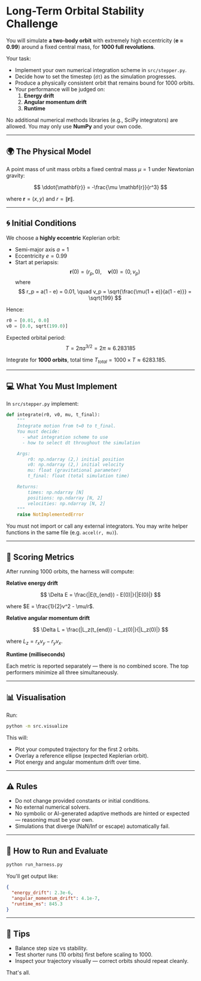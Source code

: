 # Long-Term Orbital Stability Challenge

You will simulate **a two-body orbit** with extremely high eccentricity (**e = 0.99**) around a fixed central mass, for **1000 full revolutions**.

Your task:
- Implement your own numerical integration scheme in `src/stepper.py`.
- Decide how to set the timestep (`dt`) as the simulation progresses.
- Produce a physically consistent orbit that remains bound for 1000 orbits.
- Your performance will be judged on:
  1. **Energy drift**
  2. **Angular momentum drift**
  3. **Runtime**

No additional numerical methods libraries (e.g., SciPy integrators) are allowed.
You may only use **NumPy** and your own code.

---

## 🌍 The Physical Model

A point mass of unit mass orbits a fixed central mass $\mu = 1$ under Newtonian gravity:

$$
\ddot{\mathbf{r}} = -\frac{\mu \mathbf{r}}{r^3}
$$

where $\mathbf{r} = (x, y)$ and $r = \|\mathbf{r}\|$.

---

## 🌀 Initial Conditions

We choose a **highly eccentric** Keplerian orbit:

- Semi-major axis $a = 1$
- Eccentricity $e = 0.99$
- Start at periapsis:
  $$
  \mathbf{r}(0) = (r_p, 0), \quad \mathbf{v}(0) = (0, v_p)
  $$
  where
  $$
  r_p = a(1 - e) = 0.01, \quad v_p = \sqrt{\frac{\mu(1 + e)}{a(1 - e)}} = \sqrt{199}
  $$

Hence:

```python
r0 = [0.01, 0.0]
v0 = [0.0, sqrt(199.0)]
```

Expected orbital period:
$$
T = 2\pi a^{3/2} = 2\pi \approx 6.283185
$$

Integrate for **1000 orbits**, total time $T_{total} = 1000 \times T \approx 6283.185$.

---

## 💻 What You Must Implement

In `src/stepper.py` implement:

```python
def integrate(r0, v0, mu, t_final):
    """
    Integrate motion from t=0 to t_final.
    You must decide:
      - what integration scheme to use
      - how to select dt throughout the simulation

    Args:
        r0: np.ndarray (2,) initial position
        v0: np.ndarray (2,) initial velocity
        mu: float (gravitational parameter)
        t_final: float (total simulation time)

    Returns:
        times: np.ndarray [N]
        positions: np.ndarray [N, 2]
        velocities: np.ndarray [N, 2]
    """
    raise NotImplementedError
```

You must not import or call any external integrators.
You may write helper functions in the same file (e.g. `accel(r, mu)`).

---

## 🧮 Scoring Metrics

After running 1000 orbits, the harness will compute:

**Relative energy drift**

$$
\Delta E = \frac{|E(t_{end}) - E(0)|}{|E(0)|}
$$

where $E = \frac{1}{2}v^2 - \mu/r$.

**Relative angular momentum drift**

$$
\Delta L = \frac{|L_z(t_{end}) - L_z(0)|}{|L_z(0)|}
$$

where $L_z = r_x v_y - r_y v_x$.

**Runtime (milliseconds)**

Each metric is reported separately — there is no combined score.
The top performers minimize all three simultaneously.

---

## 📊 Visualisation

Run:

```bash
python -m src.visualize
```

This will:

- Plot your computed trajectory for the first 2 orbits.
- Overlay a reference ellipse (expected Keplerian orbit).
- Plot energy and angular momentum drift over time.

---

## ⚠️ Rules

- Do not change provided constants or initial conditions.
- No external numerical solvers.
- No symbolic or AI-generated adaptive methods are hinted or expected — reasoning must be your own.
- Simulations that diverge (NaN/Inf or escape) automatically fail.

---

## 🏁 How to Run and Evaluate

```bash
python run_harness.py
```

You'll get output like:

```json
{
  "energy_drift": 2.3e-6,
  "angular_momentum_drift": 4.1e-7,
  "runtime_ms": 845.3
}
```

---

## 🧠 Tips

- Balance step size vs stability.
- Test shorter runs (10 orbits) first before scaling to 1000.
- Inspect your trajectory visually — correct orbits should repeat cleanly.

That's all.
